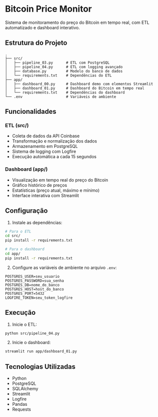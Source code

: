 # Bitcoin Price Monitor

Sistema de monitoramento do preço do Bitcoin em tempo real, com ETL automatizado e dashboard interativo.

## Estrutura do Projeto

```
.
├── src/
│   ├── pipeline_03.py      # ETL com PostgreSQL
│   ├── pipeline_04.py      # ETL com logging avançado
│   ├── database.py         # Modelo do banco de dados
│   └── requirements.txt    # Dependências do ETL
├── app/
│   ├── dashboard_00.py     # Dashboard demo com elementos Streamlit
│   ├── dashboard_01.py     # Dashboard do Bitcoin em tempo real
│   └── requirements.txt    # Dependências do dashboard
└── .env                    # Variáveis de ambiente
```

## Funcionalidades

### ETL (src/)
- Coleta de dados da API Coinbase
- Transformação e normalização dos dados
- Armazenamento em PostgreSQL
- Sistema de logging com Logfire
- Execução automática a cada 15 segundos

### Dashboard (app/)
- Visualização em tempo real do preço do Bitcoin
- Gráfico histórico de preços
- Estatísticas (preço atual, máximo e mínimo)
- Interface interativa com Streamlit

## Configuração

1. Instale as dependências:
```bash
# Para o ETL
cd src/
pip install -r requirements.txt

# Para o dashboard
cd app/
pip install -r requirements.txt
```

2. Configure as variáveis de ambiente no arquivo `.env`:
```
POSTGRES_USER=seu_usuario
POSTGRES_PASSWORD=sua_senha
POSTGRES_DB=nome_do_banco
POSTGRES_HOST=host_do_banco
POSTGRES_PORT=5432
LOGFIRE_TOKEN=seu_token_logfire
```

## Execução

1. Inicie o ETL:
```bash
python src/pipeline_04.py
```

2. Inicie o dashboard:
```bash
streamlit run app/dashboard_01.py
```

## Tecnologias Utilizadas

- Python
- PostgreSQL
- SQLAlchemy
- Streamlit
- Logfire
- Pandas
- Requests
